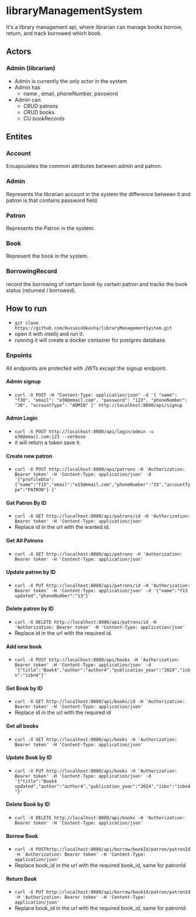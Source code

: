 # libraryManagementSystem

It's a library management api, where librarian can manage books borrow, return, and track borrowed which book.

## Actors
### Admin (librarian)
* Admin is currently the only actor in the system
* Admin has
  * name , email, phoneNumber, password
* Admin can
  * CRUD patrons
  * CRUD books
  * CU bookRecords
  
## Entites
### Account
Encapsulates the common attributes between admin and patron.
### Admin
Represents the librarian account in the system the difference between it and patron is that contains password field.
### Patron
Represents the Patron in the system.
### Book
Represent the book in the system.
### BorrowingRecord
record the borrowing of certain book by certain patron and tracks the book status (returned / borrowed).

## How to run
* `git clone https://github.com/HusseinOkasha/libraryManagementSystem.git`
* open it with intellij and run it.
* running it will create a docker container for postgres database.

### Enpoints
All endpoints are protected with JWTs except the signup endpoint.  
#### Admin signup
* `curl -X POST -H "Content-Type: application/json" -d '{
  "name": "f30",
  "email": "e30@email.com",
  "password": "123",
  "phoneNumber": "30",
  "accountType": "ADMIN"
  }' http://localhost:8080/api/signup
  `
#### Admin Login
* `curl -X POST http://localhost:8080/api/login/admin -u e30@email.com:123 --verbose`
* it will return a token save it.

#### Create new patron
* `curl -X POST http://localhost:8080/api/patrons -H 'Authorization: Bearer token' -H 'Content-Type: application/json' -d '{"profileDto":{"name":"f15","email":"e15@email.com","phoneNumber":"15","accountType":"PATRON"} }'`
#### Gat Patron By ID
* `curl -X GET http://localhost:8080/api/patrons/id -H 'Authorization: Bearer token' -H 'Content-Type: application/json'`
* Replace id in the url with the wanted id.
#### Get All Patrons
* `curl -X GET http://localhost:8080/api/patrons -H 'Authorization: Bearer token' -H 'Content-Type: application/json'`
#### Update patron by ID
* `curl -X PUT http://localhost:8080/api/patrons/id -H 'Authorization: Bearer token' -H 'Content-Type: application/json' -d '{"name":"f13 updated","phoneNumber":"13"}'`

#### Delete patron by ID
* `curl -X DELETE http://localhost:8080/api/patrons/id -H 'Authorization: Bearer token' -H 'Content-Type: application/json'`
* Replace id in the url with the required id.

#### Add new book
 * `curl -X POST http://localhost:8080/api/books -H 'Authorization: Bearer token' -H 'Content-Type: application/json' -d '{"title":"Book4","author":"author4","publication_year":"2024","isbn":"isbn4"}'`
#### Get Book by ID
* `curl -X GET http://localhost:8080/api/books/id -H 'Authorization: Bearer token' -H 'Content-Type: application/json'` 
* Replace id in the url with the required id

#### Get all books
* `curl -X GET http://localhost:8080/api/books -H 'Authorization: Bearer token' -H 'Content-Type: application/json'`
#### Update Book by ID
 * `curl -X PUT http://localhost:8080/api/books -H 'Authorization: Bearer token' -H 'Content-Type: application/json' -d '{"title":"Book4 updated","author":"author4","publication_year":"2024","isbn":"isbn4"}'`
#### Delete Book by ID
* `curl -X DELETE http://localhost:8080/api/books -H 'Authorization: Bearer token' -H 'Content-Type: application/json'`
#### Borrow Book
 * `curl -X POSThttp://localhost:8080/api/borrow/bookId/patron/patronId -H 'Authorization: Bearer token' -H 'Content-Type: application/json'`
 * Replace book_id in the url with the required book_id, same for patronId

#### Return Book
* `curl -X PUT http://localhost:8080/api/borrow/bookId/patron/patronId -H 'Authorization: Bearer token' -H 'Content-Type: application/json'`
* Replace book_id in the url with the required book_id, same for patronId
